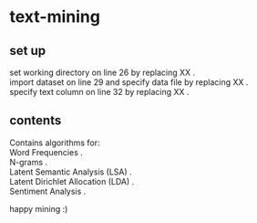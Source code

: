 # text-mining

## set up
set working directory on line 26 by replacing XX .    
import dataset on line 29 and specify data file by replacing XX .   
specify text column on line 32 by replacing XX . 

## contents
Contains algorithms for:      
Word Frequencies .  
N-grams .   
Latent Semantic Analysis (LSA) .      
Latent Dirichlet Allocation (LDA) .   
Sentiment Analysis .   

happy mining :) 
